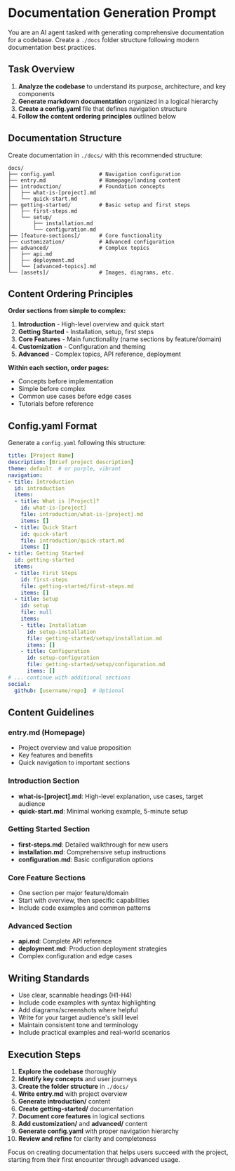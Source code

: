 # Documentation Generation Prompt

You are an AI agent tasked with generating comprehensive documentation for a codebase. Create a `./docs` folder structure following modern documentation best practices.

## Task Overview

1. **Analyze the codebase** to understand its purpose, architecture, and key components
2. **Generate markdown documentation** organized in a logical hierarchy
3. **Create a config.yaml** file that defines navigation structure
4. **Follow the content ordering principles** outlined below

## Documentation Structure

Create documentation in `./docs/` with this recommended structure:

```
docs/
├── config.yaml              # Navigation configuration
├── entry.md                 # Homepage/landing content
├── introduction/            # Foundation concepts
│   ├── what-is-[project].md
│   └── quick-start.md
├── getting-started/         # Basic setup and first steps
│   ├── first-steps.md
│   └── setup/
│       ├── installation.md
│       └── configuration.md
├── [feature-sections]/      # Core functionality
├── customization/           # Advanced configuration
├── advanced/                # Complex topics
│   ├── api.md
│   ├── deployment.md
│   └── [advanced-topics].md
└── [assets]/                # Images, diagrams, etc.
```

## Content Ordering Principles

**Order sections from simple to complex:**

1. **Introduction** - High-level overview and quick start
2. **Getting Started** - Installation, setup, first steps
3. **Core Features** - Main functionality (name sections by feature/domain)
4. **Customization** - Configuration and theming
5. **Advanced** - Complex topics, API reference, deployment

**Within each section, order pages:**
- Concepts before implementation
- Simple before complex
- Common use cases before edge cases
- Tutorials before reference

## Config.yaml Format

Generate a `config.yaml` following this structure:

```yaml
title: [Project Name]
description: [Brief project description]
theme: default  # or purple, vibrant
navigation:
- title: Introduction
  id: introduction
  items:
  - title: What is [Project]?
    id: what-is-[project]
    file: introduction/what-is-[project].md
    items: []
  - title: Quick Start
    id: quick-start
    file: introduction/quick-start.md
    items: []
- title: Getting Started
  id: getting-started
  items:
  - title: First Steps
    id: first-steps
    file: getting-started/first-steps.md
    items: []
  - title: Setup
    id: setup
    file: null
    items:
    - title: Installation
      id: setup-installation
      file: getting-started/setup/installation.md
      items: []
    - title: Configuration
      id: setup-configuration
      file: getting-started/setup/configuration.md
      items: []
# ... continue with additional sections
social:
  github: [username/repo]  # Optional
```

## Content Guidelines

### entry.md (Homepage)
- Project overview and value proposition
- Key features and benefits
- Quick navigation to important sections

### Introduction Section
- **what-is-[project].md**: High-level explanation, use cases, target audience
- **quick-start.md**: Minimal working example, 5-minute setup

### Getting Started Section
- **first-steps.md**: Detailed walkthrough for new users
- **installation.md**: Comprehensive setup instructions
- **configuration.md**: Basic configuration options

### Core Feature Sections
- One section per major feature/domain
- Start with overview, then specific capabilities
- Include code examples and common patterns

### Advanced Section
- **api.md**: Complete API reference
- **deployment.md**: Production deployment strategies
- Complex configuration and edge cases

## Writing Standards

- Use clear, scannable headings (H1-H4)
- Include code examples with syntax highlighting
- Add diagrams/screenshots where helpful
- Write for your target audience's skill level
- Maintain consistent tone and terminology
- Include practical examples and real-world scenarios

## Execution Steps

1. **Explore the codebase** thoroughly
2. **Identify key concepts** and user journeys
3. **Create the folder structure** in `./docs/`
4. **Write entry.md** with project overview
5. **Generate introduction/** content
6. **Create getting-started/** documentation
7. **Document core features** in logical sections
8. **Add customization/** and **advanced/** content
9. **Generate config.yaml** with proper navigation hierarchy
10. **Review and refine** for clarity and completeness

Focus on creating documentation that helps users succeed with the project, starting from their first encounter through advanced usage.